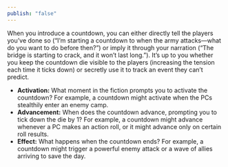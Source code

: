```yaml
---
publish: "false"
---
```

When you introduce a countdown, you can either directly tell the players you’ve done so (“I’m starting a countdown to when the army attacks—what do you want to do before then?”) or imply it through your narration (“The bridge is starting to crack, and it won’t last long.”). It’s up to you whether you keep the countdown die visible to the players (increasing the tension each time it ticks down) or secretly use it to track an event they can’t predict.

- **Activation:** What moment in the fiction prompts you to activate the countdown? For example, a countdown might activate when the PCs stealthily enter an enemy camp.
- **Advancement:** When does the countdown advance, prompting you to tick down the die by 1? For example, a countdown might advance whenever a PC makes an action roll, or it might advance only on certain roll results.
- **Effect:** What happens when the countdown ends? For example, a countdown might trigger a powerful enemy attack or a wave of allies arriving to save the day.
